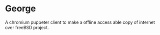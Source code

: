 # George
A chromium puppeter client to make a offline access able copy of internet over freeBSD project.
